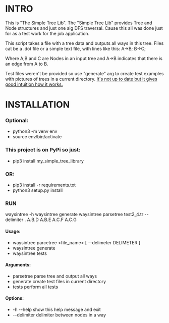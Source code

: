 # INTRO
This is "The Simple Tree Lib".
The "Simple Tree Lib" provides Tree and Node structures and just one alg
DFS traversal.
Cause this all was done just for as a test work for the job application.

This script takes a file with a tree data and outputs all ways in this tree.
Files cat be a .dot file or a simple text file, with lines like this:
A->B;
B->C;

Where A,B and C are Nodes in an input tree and A->B indicates that
there is an edge from A to B.

Test files weren't be provided so use "generate" arg to create test examples
with pictures of trees in a current directory.
[It's not up to date but it gives good intuition how it works.](https://github.com/stivsh/ddtest_assigment/blob/master/Experiments.ipynb)

# INSTALLATION

### Optional:
* python3 -m venv env
* source env/bin/activate

### This project is on PyPi so just:
* pip3 install my_simple_tree_library

### OR:
* pip3 install -r requirements.txt
* python3 setup.py install

### RUN
waysintree -h
waysintree generate
waysintree parsetree test2_4.tr --delimiter .
A.B.D
A.B.E
A.C.F
A.C.G

#### Usage:
* waysintree parcetree <file_name> [ --delimeter DELIMETER ]
* waysintree generate
* waysintree tests

#### Arguments:
* parsetree  parse tree and output all ways
* generate create test files in current directory
* tests perform all tests

#### Options:
* -h --help     show this help message and exit
* --delimiter   delimiter between nodes in a way
